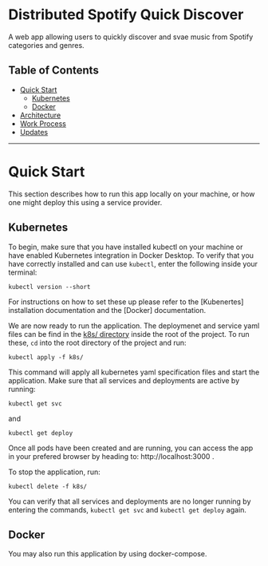 # Distributed Spotify Quick Discover

A web app allowing users to quickly discover and svae music from Spotify categories and genres.

## Table of Contents

* [Quick Start](#quick-start)
    - [Kubernetes](#kubernetes)
    - [Docker](#docker)
* [Architecture](#architecture)
* [Work Process](#work-process)
* [Updates](#updates)

---

# Quick Start

This section describes how to run this app locally on your machine, or how one might deploy this using a service provider.

## Kubernetes

To begin, make sure that you have installed kubectl on your machine or have enabled Kubernetes integration in Docker Desktop.
To verify that you have correctly installed and can use `kubectl`, enter the following inside your terminal: 

```
kubectl version --short
```

For instructions on how to set these up please refer to the [Kubenertes] installation documentation and the [Docker] documentation. 

We are now ready to run the application. The deploymenet and service yaml files can be find in the [k8s/ directory](./k8s/) inside the root of the project. To run these, `cd` into the root directory of the project and run:

```
kubectl apply -f k8s/
```

This command will apply all kubernetes yaml specification files and start the application. Make sure that all services and deployments are active by running:

```
kubectl get svc
```

and 

```
kubectl get deploy
```

Once all pods have been created and are running, you can access the app in your prefered browser by heading to: http://localhost:3000 .

To stop the application, run:

```
kubectl delete -f k8s/
```

You can verify that all services and deployments are no longer running by entering the commands, `kubectl get svc` and `kubectl get deploy` again.

## Docker

You may also run this application by using docker-compose.

